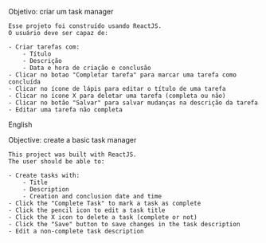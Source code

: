 Objetivo: criar um task manager

    Esse projeto foi construído usando ReactJS.
    O usuário deve ser capaz de:
    
    - Criar tarefas com:
        - Título
        - Descrição
        - Data e hora de criação e conclusão
    - Clicar no botao "Completar tarefa" para marcar uma tarefa como concluída
    - Clicar no ícone de lápis para editar o título de uma tarefa
    - Clicar no ícone X para deletar uma tarefa (completa ou não)
    - Clicar no botão "Salvar" para salvar mudanças na descrição da tarefa
    - Editar uma tarefa não completa
       

English

Objective: create a basic task manager

    This project was built with ReactJS. 
    The user should be able to:

    - Create tasks with:
        - Title
        - Description
        - Creation and conclusion date and time
    - Click the "Complete Task" to mark a task as complete
    - Click the pencil icon to edit a task title
    - Click the X icon to delete a task (complete or not)
    - Click the "Save" button to save changes in the task description
    - Edit a non-complete task description
